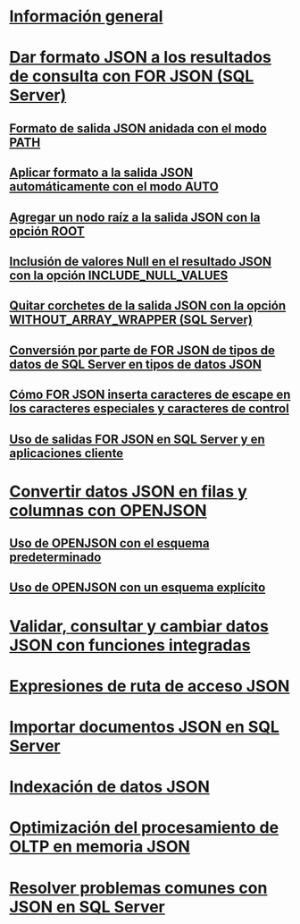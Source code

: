 # [Información general](json-data-sql-server.md)  
# [Dar formato JSON a los resultados de consulta con FOR JSON (SQL Server)](format-query-results-as-json-with-for-json-sql-server.md)  
## [Formato de salida JSON anidada con el modo PATH](format-nested-json-output-with-path-mode-sql-server.md)  
## [Aplicar formato a la salida JSON automáticamente con el modo AUTO](format-json-output-automatically-with-auto-mode-sql-server.md)  
## [Agregar un nodo raíz a la salida JSON con la opción ROOT](add-a-root-node-to-json-output-with-the-root-option-sql-server.md)  
## [Inclusión de valores Null en el resultado JSON con la opción INCLUDE_NULL_VALUES](include-null-values-in-json-include-null-values-option.md)  
## [Quitar corchetes de la salida JSON con la opción WITHOUT_ARRAY_WRAPPER (SQL Server)](remove-square-brackets-from-json-without-array-wrapper-option.md)  
## [Conversión por parte de FOR JSON de tipos de datos de SQL Server en tipos de datos JSON](how-for-json-converts-sql-server-data-types-to-json-data-types-sql-server.md)  
## [Cómo FOR JSON inserta caracteres de escape en los caracteres especiales y caracteres de control](how-for-json-escapes-special-characters-and-control-characters-sql-server.md)  
## [Uso de salidas FOR JSON en SQL Server y en aplicaciones cliente](use-for-json-output-in-sql-server-and-in-client-apps-sql-server.md)  
# [Convertir datos JSON en filas y columnas con OPENJSON](convert-json-data-to-rows-and-columns-with-openjson-sql-server.md)  
## [Uso de OPENJSON con el esquema predeterminado](use-openjson-with-the-default-schema-sql-server.md)  
## [Uso de OPENJSON con un esquema explícito](use-openjson-with-an-explicit-schema-sql-server.md)  
# [Validar, consultar y cambiar datos JSON con funciones integradas](validate-query-and-change-json-data-with-built-in-functions-sql-server.md)  
# [Expresiones de ruta de acceso JSON](json-path-expressions-sql-server.md)  
# [Importar documentos JSON en SQL Server](import-json-documents-into-sql-server.md)  
# [Indexación de datos JSON](index-json-data.md)  
# [Optimización del procesamiento de OLTP en memoria JSON](optimize-json-processing-with-in-memory-oltp.md)  
# [Resolver problemas comunes con JSON en SQL Server](solve-common-issues-with-json-in-sql-server.md)  
